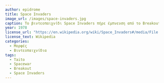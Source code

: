 ```yaml
---
author: epidrome
title: Space Invaders 
image_url: /images/space-invaders.jpg
caption: Το βιντεοπαιχνίδι Space Invaders πήρε έμπνευση από το Breakout με την διαφορά ότι ο παίκτης αντί να σπάει τα τουβλάκια προσπαθεί να πετύχει τα διαστημόπλοια στην κορυφή της οθόνης. Το Space Invaders άφησε σημαντικό πολιτιστικό αποτύπωμα γιατί αύξησε την αποδοχή τόσο της δημόσιας κονσόλας βιντεοπαιχνιδιών, αλλά κυρίως της οικειακής, δημιουργόντας έτσι μια νέα κατηγορία βιντεοπαιχνιδιού, αλλά και έναν νέο είδος καταναλωτικής ηλεκτρονικής συσκευής, που θα ακολουθήσει μια παράλληλη πορεία με τον προσωπικό υπολογιστή για τις επόμενες δεκαετίες.
year: 1978 
license_url: "https://en.wikipedia.org/wiki/Space_Invaders#/media/File:SpaceInvaders-Gameplay.gif" 
license_text: Wikipedia
categories:
  - Μορφές
  - Βιντεοπαιχνίδια 
tags:
  - Taito 
  - Spacewar
  - Breakout
  - Space Invaders
---
```

